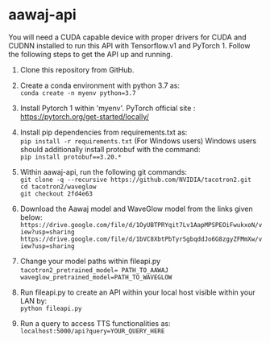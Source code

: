 # aawaj-api
You will need a CUDA capable device with proper drivers for CUDA and CUDNN installed to run this API with Tensorflow.v1 and PyTorch 1. Follow the following steps to get the API up and running.


1. Clone this repository from GitHub. 

2. Create a conda environment with python 3.7 as: <br/>
	```conda create -n myenv python=3.7```

3. Install Pytorch 1 within 'myenv'.
	PyTorch official site : https://pytorch.org/get-started/locally/

4. Install pip dependencies from requirements.txt as: <br/> 
	```pip install -r requirements.txt```
	(For Windows users) Windows users should additionally install protobuf with the command: </br>
	```pip install protobuf==3.20.*```

5. Within aawaj-api, run the following git commands: <br/>
	```git clone -q --recursive https://github.com/NVIDIA/tacotron2.git``` <br/>
	```cd tacotron2/waveglow``` <br/>
	```git checkout 2fd4e63``` <br/>

6. Download the Aawaj model and WaveGlow model from the links given below:
	```https://drive.google.com/file/d/1OyUBTPRYqit7Lv1AapMPSPEOiFwukxoN/view?usp=sharing```
	```https://drive.google.com/file/d/1bVC8XbtPbTyrSgbqddJo6G8zgyZFMmXw/view?usp=sharing```
	
7. Change your model paths within fileapi.py 
	``` tacotron2_pretrained_model= PATH_TO_AAWAJ```
	``` waveglow_pretrained_model=PATH_TO_WAVEGLOW```

8. Run fileapi.py to create an API within your local host visible within your LAN by: <br/>
	```python fileapi.py```

9. Run a query to access TTS functionalities as: <br/>
	```localhost:5000/api?query=YOUR_QUERY_HERE```
